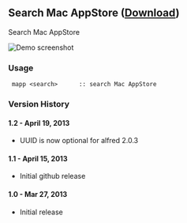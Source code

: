 ## Search Mac AppStore ([Download](https://raw.github.com/jmjeong/alfred-extension/master/searchmacappstore/SearchMacAppStore.alfredworkflow))

Search Mac AppStore

![Demo screenshot](https://raw.github.com/jmjeong/alfred-extension/master/searchmacappstore/screenshot.png)

###  Usage

```
 mapp <search>      :: search Mac AppStore
```

### Version History 

#### 1.2 - April 19, 2013

- UUID is now optional for alfred 2.0.3

#### 1.1 - April 15, 2013

- Initial github release

#### 1.0 - Mar 27, 2013

- Initial release
